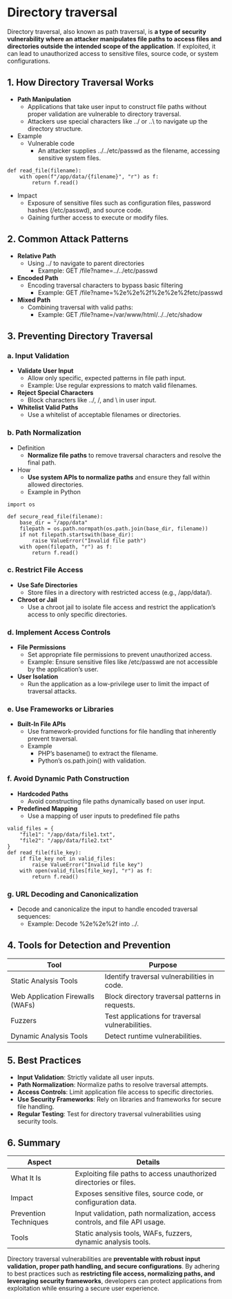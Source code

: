 <br>

# Directory traversal
Directory traversal, also known as path traversal, is **a type of security vulnerability where an attacker manipulates file paths to access files and directories outside the intended scope of the application**. If exploited, it can lead to unauthorized access to sensitive files, source code, or system configurations.

## 1. How Directory Traversal Works
  - **Path Manipulation**
    - Applications that take user input to construct file paths without proper validation are vulnerable to directory traversal.
    - Attackers use special characters like ../ or ..\ to navigate up the directory structure.
  - Example
    - Vulnerable code
      - An attacker supplies ../../etc/passwd as the filename, accessing sensitive system files.  

```
def read_file(filename):
    with open(f"/app/data/{filename}", "r") as f:
        return f.read()
```

  - Impact
    - Exposure of sensitive files such as configuration files, password hashes (/etc/passwd), and source code.
    - Gaining further access to execute or modify files.

## 2. Common Attack Patterns
  - **Relative Path**
    - Using ../ to navigate to parent directories
      - Example: GET /file?name=../../etc/passwd
  - **Encoded Path**
    - Encoding traversal characters to bypass basic filtering
      - Example: GET /file?name=%2e%2e%2f%2e%2e%2fetc/passwd
  - **Mixed Path**
    - Combining traversal with valid paths:
      - Example: GET /file?name=/var/www/html/../../etc/shadow

## 3. Preventing Directory Traversal
### a. Input Validation
  - **Validate User Input**
    - Allow only specific, expected patterns in file path input.
    - Example: Use regular expressions to match valid filenames.
  - **Reject Special Characters**
    - Block characters like ../, /, and \ in user input.
  - **Whitelist Valid Paths**
    - Use a whitelist of acceptable filenames or directories.

### b. Path Normalization
  - Definition
    - **Normalize file paths** to remove traversal characters and resolve the final path.
  - How
    - **Use system APIs to normalize paths** and ensure they fall within allowed directories.
    - Example in Python  

```
import os

def secure_read_file(filename):
    base_dir = "/app/data"
    filepath = os.path.normpath(os.path.join(base_dir, filename))
    if not filepath.startswith(base_dir):
        raise ValueError("Invalid file path")
    with open(filepath, "r") as f:
        return f.read()
```

### c. Restrict File Access
  - **Use Safe Directories**
    - Store files in a directory with restricted access (e.g., /app/data/).
  - **Chroot or Jail**
    - Use a chroot jail to isolate file access and restrict the application’s access to only specific directories.

### d. Implement Access Controls
  - **File Permissions**
    - Set appropriate file permissions to prevent unauthorized access.
    - Example: Ensure sensitive files like /etc/passwd are not accessible by the application’s user.
  - **User Isolation**
    - Run the application as a low-privilege user to limit the impact of traversal attacks.

### e. Use Frameworks or Libraries
  - **Built-In File APIs**
    - Use framework-provided functions for file handling that inherently prevent traversal.
    - Example
      - PHP’s basename() to extract the filename.
      - Python’s os.path.join() with validation.

### f. Avoid Dynamic Path Construction
  - **Hardcoded Paths**
    - Avoid constructing file paths dynamically based on user input.
  - **Predefined Mapping**
    - Use a mapping of user inputs to predefined file paths  

```
valid_files = {
    "file1": "/app/data/file1.txt",
    "file2": "/app/data/file2.txt"
}
def read_file(file_key):
    if file_key not in valid_files:
        raise ValueError("Invalid file key")
    with open(valid_files[file_key], "r") as f:
        return f.read()
```

### g. URL Decoding and Canonicalization
  - Decode and canonicalize the input to handle encoded traversal sequences:
    - Example: Decode %2e%2e%2f into ../.

## 4. Tools for Detection and Prevention

| Tool | Purpose |
| ---- | ------- |
| Static Analysis Tools | Identify traversal vulnerabilities in code. |
| Web Application Firewalls (WAFs) | Block directory traversal patterns in requests. |
| Fuzzers | Test applications for traversal vulnerabilities. |
| Dynamic Analysis Tools | Detect runtime vulnerabilities. |

## 5. Best Practices
  - **Input Validation**: Strictly validate all user inputs.
  - **Path Normalization**: Normalize paths to resolve traversal attempts.
  - **Access Controls**: Limit application file access to specific directories.
  - **Use Security Frameworks**: Rely on libraries and frameworks for secure file handling.
  - **Regular Testing**: Test for directory traversal vulnerabilities using security tools.

## 6. Summary

| Aspect | Details |
| ------ | ------- |
| What It Is | Exploiting file paths to access unauthorized directories or files. |
| Impact | Exposes sensitive files, source code, or configuration data. |
| Prevention Techniques | Input validation, path normalization, access controls, and file API usage. |
| Tools | Static analysis tools, WAFs, fuzzers, dynamic analysis tools. |

Directory traversal vulnerabilities are **preventable with robust input validation, proper path handling, and secure configurations**. By adhering to best practices such as **restricting file access, normalizing paths, and leveraging security frameworks**, developers can protect applications from exploitation while ensuring a secure user experience.  
<br>